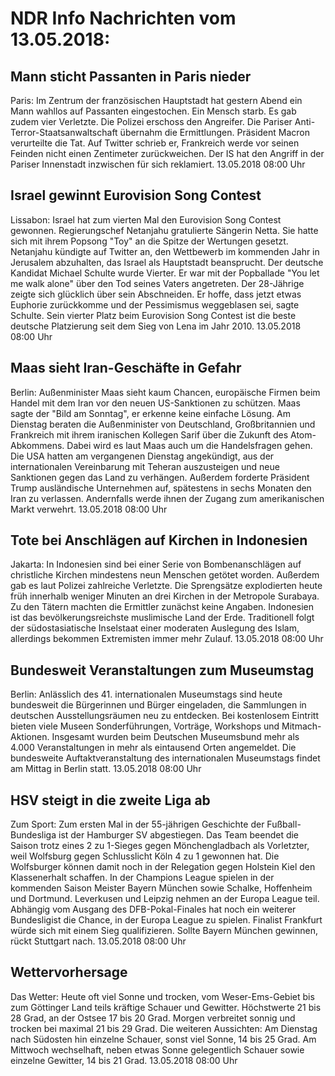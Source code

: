 # NDR Info Nachrichten vom 13.05.2018:


## Mann sticht Passanten in Paris nieder
Paris: Im Zentrum der französischen Hauptstadt hat gestern Abend ein Mann wahllos auf Passanten eingestochen. Ein Mensch starb. Es gab zudem vier Verletzte. Die Polizei erschoss den Angreifer. Die Pariser Anti-Terror-Staatsanwaltschaft übernahm die Ermittlungen. Präsident Macron verurteilte die Tat. Auf Twitter schrieb er, Frankreich werde vor seinen Feinden nicht einen Zentimeter zurückweichen. Der IS hat den Angriff in der Pariser Innenstadt inzwischen für sich reklamiert. 13.05.2018 08:00 Uhr 

## Israel gewinnt Eurovision Song Contest
Lissabon: Israel hat zum vierten Mal den Eurovision Song Contest gewonnen. Regierungschef Netanjahu gratulierte Sängerin Netta. Sie hatte sich mit ihrem Popsong "Toy" an die Spitze der Wertungen gesetzt. Netanjahu kündigte auf Twitter an, den Wettbewerb im kommenden Jahr in Jerusalem abzuhalten, das Israel als Hauptstadt beansprucht. Der deutsche Kandidat Michael Schulte wurde Vierter. Er war mit der Popballade "You let me walk alone" über den Tod seines Vaters angetreten. Der 28-Jährige zeigte sich glücklich über sein Abschneiden. Er hoffe, dass jetzt etwas Euphorie zurückkomme und der Pessimismus weggeblasen sei, sagte Schulte. Sein vierter Platz beim Eurovision Song Contest ist die beste deutsche Platzierung seit dem Sieg von Lena im Jahr 2010. 13.05.2018 08:00 Uhr 

## Maas sieht Iran-Geschäfte in Gefahr
Berlin: Außenminister Maas sieht kaum Chancen, europäische Firmen beim Handel mit dem Iran vor den neuen US-Sanktionen zu schützen. Maas sagte der "Bild am Sonntag", er erkenne keine einfache Lösung. Am Dienstag beraten die Außenminister von Deutschland, Großbritannien und Frankreich mit ihrem iranischen Kollegen Sarif über die Zukunft des Atom-Abkommens. Dabei wird es laut Maas auch um die Handelsfragen gehen. Die USA hatten am vergangenen Dienstag angekündigt, aus der internationalen Vereinbarung mit Teheran auszusteigen und neue Sanktionen gegen das Land zu verhängen. Außerdem forderte Präsident Trump ausländische Unternehmen auf, spätestens in sechs Monaten den Iran zu verlassen. Andernfalls werde ihnen der Zugang zum amerikanischen Markt verwehrt. 13.05.2018 08:00 Uhr 

## Tote bei Anschlägen auf Kirchen in Indonesien
Jakarta: In Indonesien sind bei einer Serie von Bombenanschlägen auf christliche Kirchen mindestens neun Menschen getötet worden. Außerdem gab es laut Polizei zahlreiche Verletzte. Die Sprengsätze explodierten heute früh innerhalb weniger Minuten an drei Kirchen in der Metropole Surabaya. Zu den Tätern machten die Ermittler zunächst keine Angaben. Indonesien ist das bevölkerungsreichste muslimische Land der Erde. Traditionell folgt der südostasiatische Inselstaat einer moderaten Auslegung des Islam, allerdings bekommen Extremisten immer mehr Zulauf. 13.05.2018 08:00 Uhr 

## Bundesweit Veranstaltungen zum Museumstag
Berlin: Anlässlich des 41. internationalen Museumstags sind heute bundesweit die Bürgerinnen und Bürger eingeladen, die Sammlungen in deutschen Ausstellungsräumen neu zu entdecken. Bei kostenlosem Eintritt bieten viele Museen Sonderführungen, Vorträge, Workshops und Mitmach-Aktionen. Insgesamt wurden beim Deutschen Museumsbund mehr als 4.000 Veranstaltungen in mehr als eintausend Orten angemeldet. Die bundesweite Auftaktveranstaltung des internationalen Museumstags findet am Mittag in Berlin statt. 13.05.2018 08:00 Uhr 

## HSV steigt in die zweite Liga ab
Zum Sport: Zum ersten Mal in der 55-jährigen Geschichte der Fußball-Bundesliga ist der Hamburger SV abgestiegen. Das Team beendet die Saison trotz eines 2 zu 1-Sieges gegen Mönchengladbach als Vorletzter, weil Wolfsburg gegen Schlusslicht Köln 4 zu 1 gewonnen hat. Die Wolfsburger können damit noch in der Relegation gegen Holstein Kiel den Klassenerhalt schaffen. In der Champions League spielen in der kommenden Saison Meister Bayern München sowie Schalke, Hoffenheim und Dortmund. Leverkusen und Leipzig nehmen an der Europa League teil. Abhängig vom Ausgang des DFB-Pokal-Finales hat noch ein weiterer Bundesligist die Chance, in der Europa League zu spielen. Finalist Frankfurt würde sich mit einem Sieg qualifizieren. Sollte Bayern München gewinnen, rückt Stuttgart nach. 13.05.2018 08:00 Uhr 

## Wettervorhersage
Das Wetter: Heute oft viel Sonne und trocken, vom Weser-Ems-Gebiet bis zum Göttinger Land teils kräftige Schauer und Gewitter. Höchstwerte 21 bis 28 Grad, an der Ostsee 17 bis 20 Grad. Morgen verbreitet sonnig und trocken bei maximal 21 bis 29 Grad. Die weiteren Aussichten: Am Dienstag nach Südosten hin einzelne Schauer, sonst viel Sonne, 14 bis 25 Grad. Am Mittwoch wechselhaft, neben etwas Sonne gelegentlich Schauer sowie einzelne Gewitter, 14 bis 21 Grad. 13.05.2018 08:00 Uhr 
